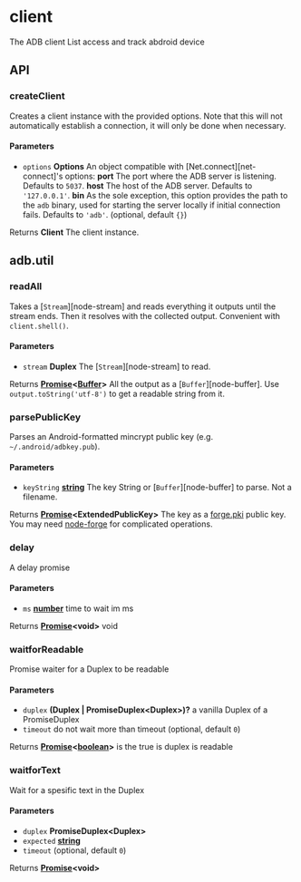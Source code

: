 # client

The ADB client List access and track abdroid device

## API

<!-- Generated by documentation.js. Update this documentation by updating the source code. -->

### createClient

Creates a client instance with the provided options. Note that this will not automatically establish a connection, it will only be done when necessary.

#### Parameters

*   `options` **Options** An object compatible with \[Net.connect]\[net-connect]'s options:
    **port** The port where the ADB server is listening. Defaults to `5037`.
    **host** The host of the ADB server. Defaults to `'127.0.0.1'`.
    **bin** As the sole exception, this option provides the path to the `adb` binary, used for starting the server locally if initial connection fails. Defaults to `'adb'`. (optional, default `{}`)

Returns **Client** The client instance.

## adb.util

<!-- Generated by documentation.js. Update this documentation by updating the source code. -->

### readAll

Takes a \[`Stream`]\[node-stream] and reads everything it outputs until the stream ends. Then it resolves with the collected output. Convenient with `client.shell()`.

#### Parameters

*   `stream` **Duplex** The \[`Stream`]\[node-stream] to read.

Returns **[Promise](https://developer.mozilla.org/docs/Web/JavaScript/Reference/Global_Objects/Promise)<[Buffer](https://nodejs.org/api/buffer.html)>** All the output as a \[`Buffer`]\[node-buffer]. Use `output.toString('utf-8')` to get a readable string from it.

### parsePublicKey

Parses an Android-formatted mincrypt public key (e.g. `~/.android/adbkey.pub`).

#### Parameters

*   `keyString` **[string](https://developer.mozilla.org/docs/Web/JavaScript/Reference/Global_Objects/String)** The key String or \[`Buffer`]\[node-buffer] to parse. Not a filename.

Returns **[Promise](https://developer.mozilla.org/docs/Web/JavaScript/Reference/Global_Objects/Promise)\<ExtendedPublicKey>** The key as a [forge.pki](https://github.com/digitalbazaar/forge#rsa) public key. You may need [node-forge](https://github.com/digitalbazaar/forge) for complicated operations.

### delay

A delay promise

#### Parameters

*   `ms` **[number](https://developer.mozilla.org/docs/Web/JavaScript/Reference/Global_Objects/Number)** time to wait im ms

Returns **[Promise](https://developer.mozilla.org/docs/Web/JavaScript/Reference/Global_Objects/Promise)\<void>** void

### waitforReadable

Promise waiter for a Duplex to be readable

#### Parameters

*   `duplex` **(Duplex | PromiseDuplex\<Duplex>)?** a vanilla Duplex of a PromiseDuplex
*   `timeout`  do not wait more than timeout (optional, default `0`)

Returns **[Promise](https://developer.mozilla.org/docs/Web/JavaScript/Reference/Global_Objects/Promise)<[boolean](https://developer.mozilla.org/docs/Web/JavaScript/Reference/Global_Objects/Boolean)>** is the true is duplex is readable

### waitforText

Wait for a spesific text in the Duplex

#### Parameters

*   `duplex` **PromiseDuplex\<Duplex>** 
*   `expected` **[string](https://developer.mozilla.org/docs/Web/JavaScript/Reference/Global_Objects/String)** 
*   `timeout`   (optional, default `0`)

Returns **[Promise](https://developer.mozilla.org/docs/Web/JavaScript/Reference/Global_Objects/Promise)\<void>** 
